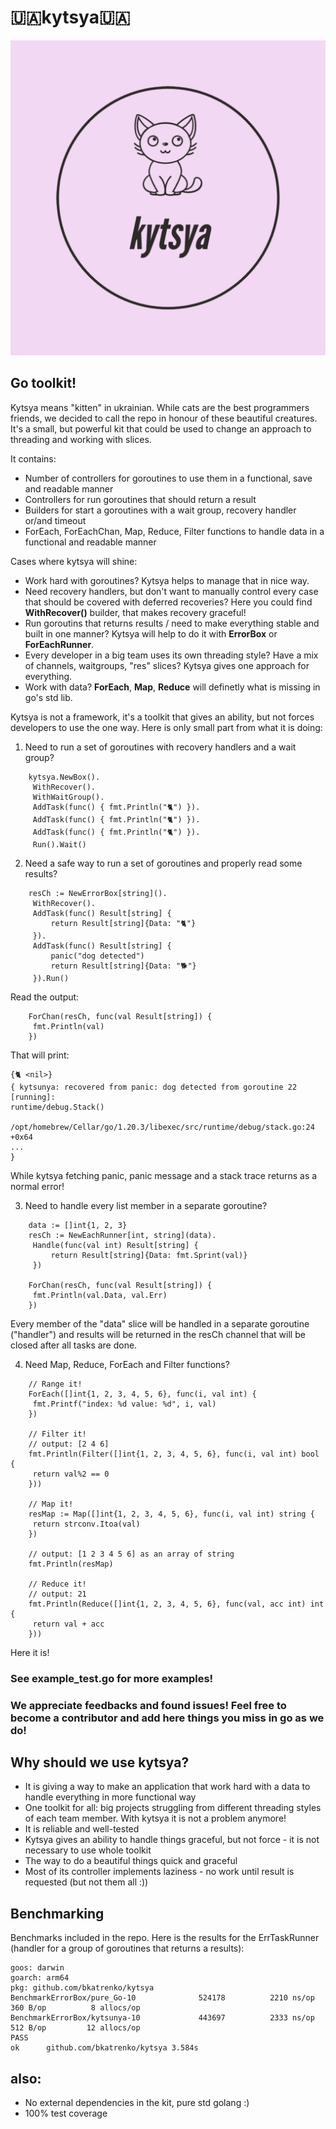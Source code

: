 # 🇺🇦kytsya🇺🇦
![Logo](https://github.com/bkatrenko/kytsya/blob/master/logo.png)

## Go toolkit!
Kytsya means "kitten" in ukrainian. While cats are the best programmers friends, we decided to call the repo in honour of these beautiful creatures.
It's a small, but powerful kit that could be used to change an approach to threading and working with slices.

It contains:
* Number of controllers for goroutines to use them in a functional, save and readable manner
* Controllers for run goroutines that should return a result
* Builders for start a goroutines with a wait group, recovery handler or/and timeout
* ForEach, ForEachChan, Map, Reduce, Filter functions to handle data in a functional and readable manner

Cases where kytsya will shine:
* Work hard with goroutines? Kytsya helps to manage that in nice way.
* Need recovery handlers, but don't want to manually control every case that should be covered with deferred recoveries? Here you could find __WithRecover()__ builder, that makes recovery graceful!
* Run goroutins that returns results / need to make everything stable and built in one manner? Kytsya will help to do it with __ErrorBox__ or __ForEachRunner__.
* Every developer in a big team uses its own threading style? Have a mix of channels, waitgroups, "res" slices? Kytsya gives one approach for everything.
* Work with data? __ForEach__, __Map__, __Reduce__ will definetly what is missing in go's std lib.

Kytsya is not a framework, it's a toolkit that gives an ability, but not forces developers to use the one way.
Here is only small part from what it is doing:
1. Need to run a set of goroutines with recovery handlers and a wait group?
```
    kytsya.NewBox().
   	 WithRecover().
   	 WithWaitGroup().
   	 AddTask(func() { fmt.Println("🐈") }).
   	 AddTask(func() { fmt.Println("🐈") }).
   	 AddTask(func() { fmt.Println("🐈") }).
   	 Run().Wait()
```
2. Need a safe way to run a set of goroutines and properly read some results?
```
    resCh := NewErrorBox[string]().
   	 WithRecover().
   	 AddTask(func() Result[string] {
   		 return Result[string]{Data: "🐈"}
   	 }).
   	 AddTask(func() Result[string] {
   		 panic("dog detected")
   		 return Result[string]{Data: "🐕"}
   	 }).Run()
```
Read the output:
```
    ForChan(resCh, func(val Result[string]) {
   	 fmt.Println(val)
    })
```
That will print:
```
{🐈 <nil>}
{ kytsunya: recovered from panic: dog detected from goroutine 22 [running]:
runtime/debug.Stack()
    /opt/homebrew/Cellar/go/1.20.3/libexec/src/runtime/debug/stack.go:24 +0x64
...
}
```
While kytsya fetching panic, panic message and a stack trace returns as a normal error!

3. Need to handle every list member in a separate goroutine?
```
    data := []int{1, 2, 3}
    resCh := NewEachRunner[int, string](data).
   	 Handle(func(val int) Result[string] {
   		 return Result[string]{Data: fmt.Sprint(val)}
   	 })

    ForChan(resCh, func(val Result[string]) {
   	 fmt.Println(val.Data, val.Err)
    })
```
Every member of the "data" slice will be handled in a separate goroutine ("handler") and results will be returned in the resCh channel that will be closed after all tasks are done.

4. Need Map, Reduce, ForEach and Filter functions?
```
    // Range it!
    ForEach([]int{1, 2, 3, 4, 5, 6}, func(i, val int) {
   	 fmt.Printf("index: %d value: %d", i, val)
    })

    // Filter it!
    // output: [2 4 6]
    fmt.Println(Filter([]int{1, 2, 3, 4, 5, 6}, func(i, val int) bool {
   	 return val%2 == 0
    }))

    // Map it!
    resMap := Map([]int{1, 2, 3, 4, 5, 6}, func(i, val int) string {
   	 return strconv.Itoa(val)
    })

    // output: [1 2 3 4 5 6] as an array of string
    fmt.Println(resMap)

    // Reduce it!
    // output: 21
    fmt.Println(Reduce([]int{1, 2, 3, 4, 5, 6}, func(val, acc int) int {
   	 return val + acc
    }))
```
Here it is!

### See example_test.go for more examples!
### We appreciate feedbacks and found issues! Feel free to become a contributor and add here things you miss in go as we do!

## Why should we use kytsya?
- It is giving a way to make an application that work hard with a data to handle everything in more functional way
- One toolkit for all: big projects struggling from different threading styles of each team member. With kytsya it is not a problem anymore!
- It is reliable and well-tested
- Kytsya gives an ability to handle things graceful, but not force - it is not necessary to use whole toolkit
- The way to do a beautiful things quick and graceful
- Most of its controller implements laziness - no work until result is requested (but not them all :))

## Benchmarking
Benchmarks included in the repo.
Here is the results for the ErrTaskRunner (handler for a group of goroutines that returns a results):
```
goos: darwin
goarch: arm64
pkg: github.com/bkatrenko/kytsya
BenchmarkErrorBox/pure_Go-10         	  524178	      2210 ns/op	     360 B/op	       8 allocs/op
BenchmarkErrorBox/kytsunya-10        	  443697	      2333 ns/op	     512 B/op	      12 allocs/op
PASS
ok  	github.com/bkatrenko/kytsya	3.584s
```

## also:
- No external dependencies in the kit, pure std golang :)
- 100% test coverage
